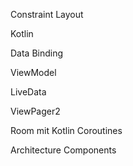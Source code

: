 Constraint Layout

Kotlin

Data Binding

ViewModel

LiveData

ViewPager2

Room mit Kotlin Coroutines

Architecture Components
